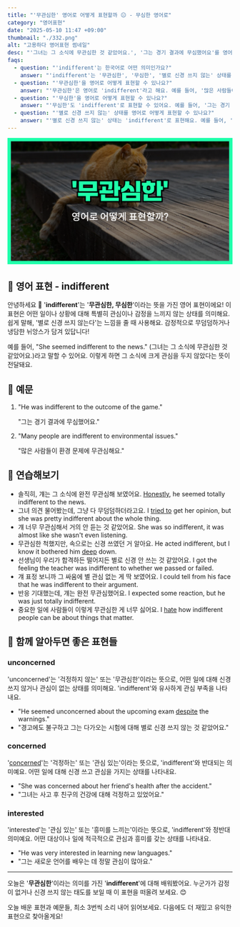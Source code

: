```yaml
---
title: "'무관심한' 영어로 어떻게 표현할까 😐 - 무심한 영어로"
category: "영어표현"
date: "2025-05-10 11:47 +09:00"
thumbnail: "./332.png"
alt: "고용하다 영어표현 썸네일"
desc: "'그녀는 그 소식에 무관심한 것 같았어요.', '그는 경기 결과에 무심했어요'를 영어로 어떻게 할까요? 다양한 예문을 통해서 연습하고 본인의 표현으로 만들어 보세요."
faqs:
  - question: "'indifferent'는 한국어로 어떤 의미인가요?"
    answer: "'indifferent'는 '무관심한', '무심한', '별로 신경 쓰지 않는' 상태를 뜻해요. 어떤 일이나 상황에 특별한 관심이나 감정을 느끼지 않는 모습을 표현할 때 사용해요."
  - question: "'무관심한'을 영어로 어떻게 표현할 수 있나요?"
    answer: "'무관심한'은 영어로 'indifferent'라고 해요. 예를 들어, '많은 사람들이 환경 문제에 무관심해요.'는 'Many people are indifferent to environmental issues.'로 표현할 수 있어요."
  - question: "'무심한'을 영어로 어떻게 표현할 수 있나요?"
    answer: "'무심한'도 'indifferent'로 표현할 수 있어요. 예를 들어, '그는 경기 결과에 무심했어요.'는 'He was indifferent to the outcome of the game.'로 말할 수 있어요."
  - question: "'별로 신경 쓰지 않는' 상태를 영어로 어떻게 표현할 수 있나요?"
    answer: "'별로 신경 쓰지 않는' 상태는 'indifferent'로 표현해요. 예를 들어, '그녀는 그 소식에 무관심한 것 같았어요.'는 'She seemed indifferent to the news.'라고 할 수 있어요."
---
```


!['무관심한' 영어표현 썸네일](./332.png)

## 🌟 영어 표현 - indifferent

안녕하세요 👋 '**indifferent**'는 '**무관심한, 무심한**'이라는 뜻을 가진 영어 표현이에요! 이 표현은 어떤 일이나 상황에 대해 특별히 관심이나 감정을 느끼지 않는 상태를 의미해요. 쉽게 말해, '별로 신경 쓰지 않는다'는 느낌을 줄 때 사용해요. 감정적으로 무덤덤하거나 냉담한 뉘앙스가 담겨 있답니다!

예를 들어, "She seemed indifferent to the news." (그녀는 그 소식에 무관심한 것 같았어요.)라고 말할 수 있어요. 이렇게 하면 그 소식에 크게 관심을 두지 않았다는 뜻이 전달돼요.

## 📖 예문

1. "He was indifferent to the outcome of the game."

   "그는 경기 결과에 무심했어요."

2. "Many people are indifferent to environmental issues."

   "많은 사람들이 환경 문제에 무관심해요."

## 💬 연습해보기

<ul data-interactive-list>
  <li data-interactive-item>
    <span data-toggler>솔직히, 걔는 그 소식에 완전 무관심해 보였어요.</span>
    <span data-answer><a href="/blog/in-english/336.honestly/">Honestly</a>, he seemed totally indifferent to the news.</span>
  </li>
  <li data-interactive-item>
    <span data-toggler>그녀 의견 물어봤는데, 그냥 다 무덤덤하더라고요.</span>
    <span data-answer>I <a href="/blog/in-english/117.try-to/">tried to</a> get her opinion, but she was pretty indifferent about the whole thing.</span>
  </li>
  <li data-interactive-item>
    <span data-toggler>걔 너무 무관심해서 거의 안 듣는 것 같았어요.</span>
    <span data-answer>She was so indifferent, it was almost like she wasn't even listening.</span>
  </li>
  <li data-interactive-item>
    <span data-toggler>무관심한 척했지만, 속으로는 신경 쓰였던 거 알아요.</span>
    <span data-answer>He acted indifferent, but I know it bothered him <a href="/blog/in-english/428.deep/">deep</a> down.</span>
  </li>
  <li data-interactive-item>
    <span data-toggler>선생님이 우리가 합격하든 떨어지든 별로 신경 안 쓰는 것 같았어요.</span>
    <span data-answer>I got the feeling the teacher was indifferent to whether we passed or failed.</span>
  </li>
  <li data-interactive-item>
    <span data-toggler>걔 표정 보니까 그 싸움에 별 관심 없는 게 딱 보였어요.</span>
    <span data-answer>I could tell from his face that he was indifferent to their argument.</span>
  </li>
  <li data-interactive-item>
    <span data-toggler>반응 기대했는데, 걔는 완전 무관심했어요.</span>
    <span data-answer>I expected some reaction, but he was just totally indifferent.</span>
  </li>
  <li data-interactive-item>
    <span data-toggler>중요한 일에 사람들이 이렇게 무관심한 게 너무 싫어요.</span>
    <span data-answer>I <a href="/blog/in-english/392.hate/">hate</a> how indifferent people can be about things that matter.</span>
  </li>
</ul>

## 🤝 함께 알아두면 좋은 표현들

### unconcerned

'unconcerned'는 '걱정하지 않는' 또는 '무관심한'이라는 뜻으로, 어떤 일에 대해 신경 쓰지 않거나 관심이 없는 상태를 의미해요. 'indifferent'와 유사하게 관심 부족을 나타내요.

- "He seemed unconcerned about the upcoming exam [despite](/blog/in-english/341.despite/) the warnings."
- "경고에도 불구하고 그는 다가오는 시험에 대해 별로 신경 쓰지 않는 것 같았어요."

### concerned

'[concerned](/blog/고민이-많아-영어표현/)'는 '걱정하는' 또는 '관심 있는'이라는 뜻으로, 'indifferent'와 반대되는 의미예요. 어떤 일에 대해 신경 쓰고 관심을 가지는 상태를 나타내요.

- "She was concerned about her friend's health after the accident."
- "그녀는 사고 후 친구의 건강에 대해 걱정하고 있었어요."

### interested

'interested'는 '관심 있는' 또는 '흥미를 느끼는'이라는 뜻으로, 'indifferent'와 정반대 의미예요. 어떤 대상이나 일에 적극적으로 관심과 흥미를 갖는 상태를 나타내요.

- "He was very interested in learning new languages."
- "그는 새로운 언어를 배우는 데 정말 관심이 많아요."

---

오늘은 '**무관심한**'이라는 의미를 가진 '**indifferent**'에 대해 배워봤어요. 누군가가 감정이 없거나 신경 쓰지 않는 태도를 보일 때 이 표현을 떠올려 보세요. 😊

오늘 배운 표현과 예문들, 최소 3번씩 소리 내어 읽어보세요. 다음에도 더 재밌고 유익한 표현으로 찾아올게요!
